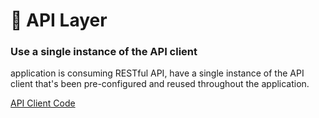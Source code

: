 # 📡 API Layer

### Use a single instance of the API client


application is consuming RESTful API, have a single instance of the API client that's been pre-configured and reused throughout the application.

[API Client Code](../src/api/AxiosPrivate.js)

